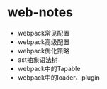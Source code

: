 # web-notes

- webpack常见配置
- webpack高级配置
- webpack优化策略
- ast抽象语法树
- webpack中的Tapable
- webpack中的loader、plugin
